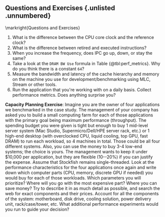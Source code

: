 ## Questions and Exercises {.unlisted .unnumbered}

\markright{Questions and Exercises}

1. What is the difference between the CPU core clock and the reference clock?
2. What is the difference between retired and executed instructions?
3. When you increase the frequency, does IPC go up, down, or stay the same?
4. Take a look at the `DRAM BW Use` formula in Table {@tbl:perf_metrics}. Why do you think there is a constant `64`?
5. Measure the bandwidth and latency of the cache hierarchy and memory on the machine you use for development/benchmarking using MLC, Stream or other tools.
6. Run the application that you're working with on a daily basis. Collect performance metrics. Does anything surprise you?

**Capacity Planning Exercise**: Imagine you are the owner of four applications we benchmarked in the case study. The management of your company has asked you to build a small computing farm for each of those applications with the primary goal being maximum performance (throughput). The spending budget you were given is tight but enough to buy 1 mid-level server system (Mac Studio, Supermicro/Dell/HPE server rack, etc.) or 1 high-end desktop (with overclocked CPU, liquid cooling, top GPU, fast DRAM) to run each workload, so 4 machines in total. Those could be all four different systems. Also, you can use the money to buy 3-4 low-end systems; the choice is yours. The management wants to keep it under $10,000 per application, but they are flexible (10--20%) if you can justify the expense. Assume that Stockfish remains single-threaded. Look at the performance characteristics for the four applications once again and write down which computer parts (CPU, memory, discrete GPU if needed) you would buy for each of those workloads. Which parameters you will prioritize? Where will you go with the most expensive part? Where you can save money? Try to describe it in as much detail as possible, and search the web for exact components and their prices. Account for all the components of the system: motherboard, disk drive, cooling solution, power delivery unit, rack/case/tower, etc. What additional performance experiments would you run to guide your decision?
